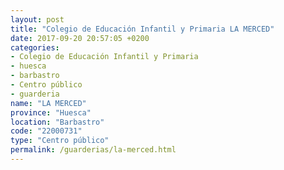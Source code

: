 ```yaml
---
layout: post
title: "Colegio de Educación Infantil y Primaria LA MERCED"
date: 2017-09-20 20:57:05 +0200
categories:
- Colegio de Educación Infantil y Primaria
- huesca
- barbastro
- Centro público
- guarderia
name: "LA MERCED"
province: "Huesca"
location: "Barbastro"
code: "22000731"
type: "Centro público"
permalink: /guarderias/la-merced.html
---
```

